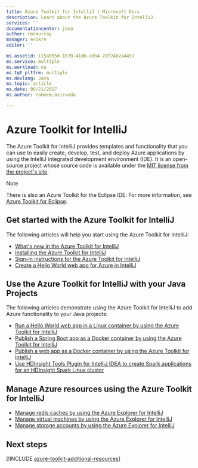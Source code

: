 ```yaml
---
title: Azure Toolkit for IntelliJ | Microsoft Docs
description: Learn about the Azure Toolkit for IntelliJ.
services: ''
documentationcenter: java
author: rmcmurray
manager: erikre
editor: ''

ms.assetid: 115a095d-1b70-41d6-adb4-78f24b2a4451
ms.service: multiple
ms.workload: na
ms.tgt_pltfrm: multiple
ms.devlang: Java
ms.topic: article
ms.date: 06/21/2017
ms.author: robmcm;asirveda

---
```

# Azure Toolkit for IntelliJ
The Azure Toolkit for IntelliJ provides templates and functionality that you can use to easily create, develop, test, and deploy Azure applications by using the IntelliJ integrated development environment (IDE). It is an open-source project whose source code is available under the [MIT license from the project's site](https://github.com/microsoft/azure-tools-for-java).

> [!NOTE]
> There is also an Azure Toolkit for the Eclipse IDE. For more information, see [Azure Toolkit for Eclipse](../eclipse/azure-toolkit-for-eclipse.md).
> 
> 

## Get started with the Azure Toolkit for IntelliJ
The following articles will help you start using the Azure Toolkit for IntelliJ:

* [What's new in the Azure Toolkit for IntelliJ](azure-toolkit-for-intellij-whats-new.md)
* [Installing the Azure Toolkit for IntelliJ](azure-toolkit-for-intellij-installation.md)
* [Sign-in instructions for the Azure Toolkit for IntelliJ](azure-toolkit-for-intellij-sign-in-instructions.md)
* [Create a Hello World web app for Azure in IntelliJ](/azure/app-service-web/app-service-web-intellij-create-hello-world-web-app)

## Use the Azure Toolkit for IntelliJ with your Java Projects
The following articles demonstrate using the Azure Toolkit for IntelliJ to add Azure functionality to your Java projects:

* [Run a Hello World web app in a Linux container by using the Azure Toolkit for IntelliJ](azure-toolkit-for-intellij-hello-world-web-app-linux.md)
* [Publish a Spring Boot app as a Docker container by using the Azure Toolkit for IntelliJ](azure-toolkit-for-intellij-publish-spring-boot-docker-app.md)
* [Publish a web app as a Docker container by using the Azure Toolkit for IntelliJ](azure-toolkit-for-intellij-publish-as-docker-container.md)
* [Use HDInsight Tools Plugin for IntelliJ IDEA to create Spark applications for an HDInsight Spark Linux cluster](/azure/hdinsight/hdinsight-apache-spark-intellij-tool-plugin)

## Manage Azure resources using the Azure Toolkit for IntelliJ

* [Manage redis caches by using the Azure Explorer for IntelliJ](azure-toolkit-for-intellij-managing-redis-caches-using-azure-explorer.md)
* [Manage virtual machines by using the Azure Explorer for IntelliJ](azure-toolkit-for-intellij-managing-storage-accounts-using-azure-explorer.md)
* [Manage storage accounts by using the Azure Explorer for IntelliJ](azure-toolkit-for-intellij-managing-virtual-machines-using-azure-explorer.md)

## Next steps

[!INCLUDE [azure-toolkit-additional-resources](../includes/azure-toolkit-additional-resources.md)]

<!-- URL List -->

[Azure Java Developer Center]: https://azure.microsoft.com/develop/java/
[Java Tools for Visual Studio Team Services]: https://java.visualstudio.com/

<!-- Temporarily Deprecated URLs -->

<!-- [Debug a Java Web App on Azure in IntelliJ]: ./app-service-web/app-service-web-debug-java-web-app-in-intellij.md -->
